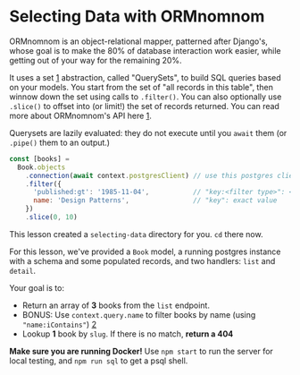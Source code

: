 # Selecting Data with ORMnomnom

ORMnomnom is an object-relational mapper, patterned after Django's, whose goal
is to make the 80% of database interaction work easier, while getting out of
your way for the remaining 20%.

It uses a set [1] abstraction, called "QuerySets", to build SQL queries based
on your models. You start from the set of "all records in this table", then
winnow down the set using calls to `.filter()`. You can also optionally use
`.slice()` to offset into (or limit!) the set of records returned. You can
read more about ORMnomnom's API here [1].

Querysets are lazily evaluated: they do not execute until you `await` them (or
`.pipe()` them to an output.)

```js
const [books] =
  Book.objects
    .connection(await context.postgresClient) // use this postgres client
    .filter({
      'published:gt': '1985-11-04',           // "key:<filter type>": <filter value>
      name: 'Design Patterns',                // "key": exact value
    })
    .slice(0, 10)
```

This lesson created a `selecting-data` directory for you. `cd` there now.

For this lesson, we've provided a `Book` model, a running postgres instance
with a schema and some populated records, and two handlers: `list` and
`detail`.

Your goal is to:

- Return an array of **3** books from the `list` endpoint.
- BONUS: Use `context.query.name` to filter books by name (using `"name:iContains"`) [2]
- Lookup **1** book by `slug`. If there is no match, **return a 404**

**Make sure you are running Docker!** Use `npm start` to run the server for
local testing, and `npm run sql` to get a psql shell.

[1]: https://github.com/chrisdickinson/ormnomnom/tree/master/docs
[2]: https://github.com/chrisdickinson/ormnomnom/blob/master/docs/ref/queryset.md#clause-relations
